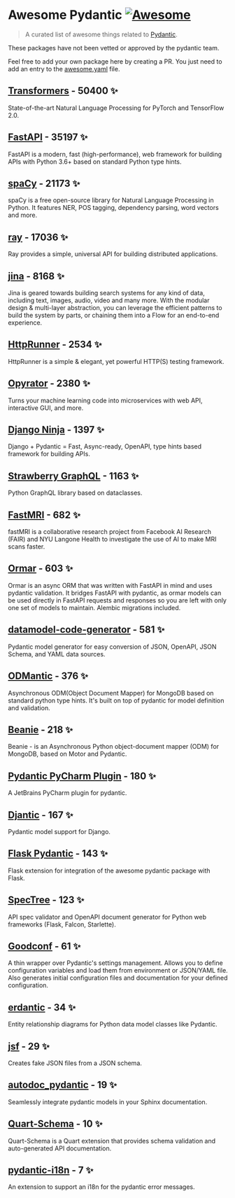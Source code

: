 # Awesome Pydantic [![Awesome](https://awesome.re/badge-flat.svg)](https://github.com/sindresorhus/awesome)

> A curated list of awesome things related to [Pydantic](https://pydantic-docs.helpmanual.io/).

These packages have not been vetted or approved by the pydantic team.

Feel free to add your own package here by creating a PR. You just need to add an entry to the [awesome.yaml](./awesome.yaml) file.


## [Transformers](https://github.com/huggingface/transformers) - 50400 ✨

State-of-the-art Natural Language Processing for PyTorch and TensorFlow 2.0.

## [FastAPI](https://github.com/tiangolo/fastapi) - 35197 ✨

FastAPI is a modern, fast (high-performance), web framework for building APIs with Python 3.6+ based on standard Python type hints.

## [spaCy](https://github.com/explosion/spaCy) - 21173 ✨

spaCy is a free open-source library for Natural Language Processing in Python. It features NER, POS tagging, dependency parsing, word vectors and more.

## [ray](https://github.com/ray-project/ray) - 17036 ✨

Ray provides a simple, universal API for building distributed applications.

## [jina](https://github.com/jina-ai/jina) - 8168 ✨

Jina is geared towards building search systems for any kind of data, including text, images, audio, video and many more. With the modular design & multi-layer abstraction, you can leverage the efficient patterns to build the system by parts, or chaining them into a Flow for an end-to-end experience.

## [HttpRunner](https://github.com/httprunner/httprunner) - 2534 ✨

HttpRunner is a simple & elegant, yet powerful HTTP(S) testing framework.

## [Opyrator](https://github.com/ml-tooling/opyrator) - 2380 ✨

Turns your machine learning code into microservices with web API, interactive GUI, and more.

## [Django Ninja](https://github.com/vitalik/django-ninja) - 1397 ✨

Django + Pydantic = Fast, Async-ready, OpenAPI, type hints based framework for building APIs.

## [Strawberry GraphQL](https://github.com/strawberry-graphql/strawberry) - 1163 ✨

Python GraphQL library based on dataclasses.

## [FastMRI](https://github.com/facebookresearch/fastMRI) - 682 ✨

fastMRI is a collaborative research project from Facebook AI Research (FAIR) and NYU Langone Health to investigate the use of AI to make MRI scans faster.

## [Ormar](https://github.com/collerek/ormar) - 603 ✨

Ormar is an async ORM that was written with FastAPI in mind and uses pydantic validation. It bridges FastAPI with pydantic, as ormar models can be used directly in FastAPI requests and responses so you are left with only one set of models to maintain. Alembic migrations included.

## [datamodel-code-generator](https://github.com/koxudaxi/datamodel-code-generator) - 581 ✨

Pydantic model generator for easy conversion of JSON, OpenAPI, JSON Schema, and YAML data sources.

## [ODMantic](https://github.com/art049/odmantic) - 376 ✨

Asynchronous ODM(Object Document Mapper) for MongoDB based on standard python type hints. It's built on top of pydantic for model definition and validation.

## [Beanie](https://github.com/roman-right/beanie) - 218 ✨

Beanie - is an Asynchronous Python object-document mapper (ODM) for MongoDB, based on Motor and Pydantic.

## [Pydantic PyCharm Plugin](https://github.com/koxudaxi/pydantic-pycharm-plugin) - 180 ✨

A JetBrains PyCharm plugin for pydantic.

## [Djantic](https://github.com/jordaneremieff/djantic) - 167 ✨

Pydantic model support for Django.

## [Flask Pydantic](https://github.com/bauerji/flask_pydantic) - 143 ✨

Flask extension for integration of the awesome pydantic package with Flask.

## [SpecTree](https://github.com/0b01001001/spectree) - 123 ✨

API spec validator and OpenAPI document generator for Python web frameworks (Flask, Falcon, Starlette).

## [Goodconf](https://github.com/lincolnloop/goodconf) - 61 ✨

A thin wrapper over Pydantic's settings management. Allows you to define configuration variables and load them from environment or JSON/YAML file. Also generates initial configuration files and documentation for your defined configuration.

## [erdantic](https://github.com/drivendataorg/erdantic) - 34 ✨

Entity relationship diagrams for Python data model classes like Pydantic.

## [jsf](https://github.com/ghandic/jsf) - 29 ✨

Creates fake JSON files from a JSON schema.

## [autodoc_pydantic](https://github.com/mansenfranzen/autodoc_pydantic) - 19 ✨

Seamlessly integrate pydantic models in your Sphinx documentation.

## [Quart-Schema](https://gitlab.com/pgjones/quart-schema) - 10 ✨

Quart-Schema is a Quart extension that provides schema validation and auto-generated API documentation.

## [pydantic-i18n](https://github.com/boardpack/pydantic-i18n) - 7 ✨

An extension to support an i18n for the pydantic error messages.

